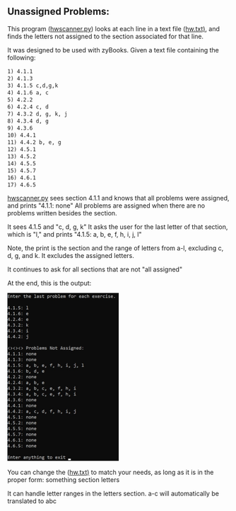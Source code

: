 
## Unassigned Problems:

This program ([hwscanner.py](https://github.com/pbanuru/Unassigned-Letters/blob/main/hwscanner.py)) looks at each line in a text file ([hw.txt)](https://github.com/pbanuru/Unassigned-Letters/blob/main/hw.txt), and finds the letters not assigned to the section associated for that line.

It was designed to be used with zyBooks.
Given a text file containing the following:

    1) 4.1.1
    2) 4.1.3
    3) 4.1.5 c,d,g,k
    4) 4.1.6 a, c
    5) 4.2.2
    6) 4.2.4 c, d
    7) 4.3.2 d, g, k, j
    8) 4.3.4 d, g
    9) 4.3.6
    10) 4.4.1
    11) 4.4.2 b, e, g
    12) 4.5.1
    13) 4.5.2
    14) 4.5.5
    15) 4.5.7
    16) 4.6.1
    17) 4.6.5

[hwscanner.py](https://github.com/pbanuru/Unassigned-Letters/blob/main/hwscanner.py) sees section 4.1.1 and knows that all problems were assigned, and prints "4.1.1: none"
All problems are assigned when there are no problems written besides the section.

It sees 4.1.5 and "c, d, g, k" It asks the user for the last letter of that section, which is "l,"
and prints "4.1.5: a, b, e, f, h, i, j, l"

Note, the print is the section and the range of letters from a-l, excluding c, d, g, and k. It excludes the assigned letters.

It continues to ask for all sections that are not "all assigned"

At the end, this is the output: 

<img src="https://github.com/pbanuru/Unassigned-Letters/blob/main/example.jpg" width=50% height=50%>

You can change the ([hw.txt)](https://github.com/pbanuru/Unassigned-Letters/blob/main/hw.txt) to match your needs, as long as it is in the proper form: 
something section letters

It can handle letter ranges in the letters section. a-c will automatically be translated to abc
